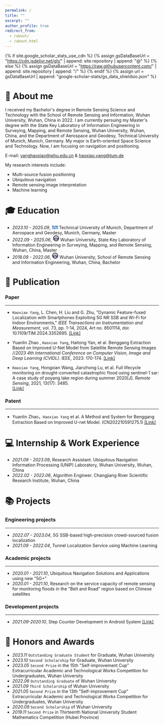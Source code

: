 ```yaml
---
permalink: /
title: ""
excerpt: ""
author_profile: true
redirect_from: 
  - /about/
  - /about.html
---
```


{% if site.google_scholar_stats_use_cdn %}
{% assign gsDataBaseUrl = "https://cdn.jsdelivr.net/gh/" | append: site.repository | append: "@" %}
{% else %}
{% assign gsDataBaseUrl = "https://raw.githubusercontent.com/" | append: site.repository | append: "/" %}
{% endif %}
{% assign url = gsDataBaseUrl | append: "google-scholar-stats/gs_data_shieldsio.json" %}

<span class='anchor' id='about-me'></span>

# 💬 About me
I received my Bachelor's degree in Remote Sensing Science and Technology with the School of Remote Sensing and Information, Wuhan University, Wuhan, China in 2022. I am currently persuing my Master's degree with the State Key Laboratory of Information Engineering in Surveying, Mapping, and Remote Sensing, Wuhan University, Wuhan, China, and the Department of Aerospace and Geodesy, Technical University of Munich, Munich, Germany. My major is Earth-oriented Space Science and Technology. Now, I am focusing on navigation and positioning.

E-mail: yanghaoxiao@whu.edu.cn & haoxiao.yang@tum.de

My research interests include:
- Multi-source fusion positioning
- Ubiquitous navigation
- Remote sensing image interpretation
- Machine learning

<span class='anchor' id='-xl'></span>

# 🎓 Education
- *2023.10 - 2025.09*, <a href="https://www.tum.de/"><img class="svg" src="/images/Technical_University_of_Munich_Logo.png" width="20pt"></a> Technical University of Munich, Department of Aerospace and Geodesy, Munich, Germany, Master
- *2022.09 - 2025.06*, <a href="https://www.whu.edu.cn/"><img class="svg" src="/images/Wuhan_University_Logo.png" width="20pt"></a> Wuhan University, State Key Laboratory of Information Engineering in Surveying, Mapping, and Remote Sensing, Wuhan, China, Master
- *2018.09 - 2022.06*, <a href="https://www.whu.edu.cn/"><img class="svg" src="/images/Wuhan_University_Logo.png" width="20pt"></a> Wuhan University, School of Remote Sensing and Information Engineering, Wuhan, China, Bachelor
 
<span class='anchor' id='-lwzl'></span>

# 📝 Publication
### Paper
---
- `Haoxiao Yang`, L. Chen, H. Liu and G. Zhu, "Dynamic Feature-fused Localization with Smartphones Exploiting 5G NR SSB and Wi-Fi for Indoor Environments," *IEEE Transactions on Instrumentation and Measurement*, vol. 73, pp. 1-14, 2024, Art no. 8501114, doi: 10.1109/TIM.2024.3352695.
[[Link]](https://ieeexplore.ieee.org/document/10403817) 

- Yuanlin Zhao , `Haoxiao Yang`, Haitong Yan, et al. Benggang Extraction Based on Improved U-Net Model from Satellite Remote Sensing Images //*2023 4th International Conference on Computer Vision, Image and Deep Learning (CVIDL)*. IEEE, 2023: 170-174.
[[Link]](https://ieeexplore.ieee.org/abstract/document/10167177) 

- `Haoxiao Yang`, Hongxian Wang, Jianzhong Lu, et al. Full lifecycle monitoring on drought-converted catastrophic flood using sentinel-1 sar: A case study of poyang lake region during summer 2020[J]. *Remote Sensing*, 2021, 13(17): 3485.  
[[Link]](https://www.mdpi.com/2072-4292/13/17/3485)

### Patent
---
- Yuanlin Zhao，`Haoxiao Yang` et al. A Method and System for Benggang Extraction Based on Improved U-net Model. (CN202210591275.1)
[[Link]](https://www.drugfuture.com/cnpat/cn_patent.asp)

<span class='anchor' id='-gzsx'></span>

# 💻 Internship & Work Experience
- *2021.09 - 2023.09*, Research Assistant. Ubiquitous Navigation Information Processing (UNIP) Laboratory, Wuhan University, Wuhan, China
- *2022.02 - 2022.06*, Algorithm Engineer. Changjiang River Scientific Research Institute, Wuhan, China

<span class='anchor' id='-xmjl'></span>

# 📚 Projects

### Engineering projects
---
- *2022.07 - 2023.04*, 5G SSB-based high-precision crowd-sourced fusion localization
- *2021.09 - 2022.04*, Tunnel Localization Service using Machine Learning

### Academic projects
---
- *2020.01 - 2021.10*, Ubiquitous Navigation Solutions and Applications using new "5G+"
- *2020.01 - 2021.10*, Research on the service capacity of remote sensing for monitoring floods in the "Belt and Road" region based on Chinese satellites

### Development projects
---
- *2021.09-2020.10*, Step Counter Development in Android System
[[Link]](https://github.com/GreatBruceYoung/Step-Counter) 

<span class='anchor' id='-ryjx'></span>

# 🏅 Honors and Awards
- *2023.11* `Outstanding Graduate Student` for Graduate, Wuhan University
- *2023.10* `Second Scholarship` for Graduate, Wuhan University
- *2023.05* `Second Prize` in the 15th "Self-improvement Cup" Extracurricular Academic and Technological Works Competition for Undergraduates, Wuhan University
- *2022.06* `Outstanding Graduate` of Wuhan University 
- *2021.09* `Third Scholarship` of Wuhan University
- *2021.05* `Second Prize` in the 13th "Self-improvement Cup" Extracurricular Academic and Technological Works Competition for Undergraduates, Wuhan University  
- *2020.09* `Second Scholarship` of Wuhan University  
- *2019.11* `Second Prize` in Thirteenth National University Student Mathematics Competition (Hubei Province) 